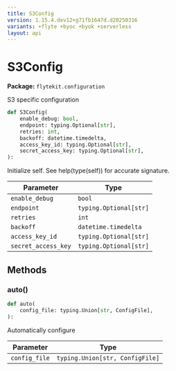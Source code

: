 ```yaml
---
title: S3Config
version: 1.15.4.dev12+g71fb1647d.d20250316
variants: +flyte +byoc +byok +serverless
layout: api
---
```


# S3Config

**Package:** `flytekit.configuration`

S3 specific configuration


```python
def S3Config(
    enable_debug: bool,
    endpoint: typing.Optional[str],
    retries: int,
    backoff: datetime.timedelta,
    access_key_id: typing.Optional[str],
    secret_access_key: typing.Optional[str],
):
```
Initialize self.  See help(type(self)) for accurate signature.


| Parameter | Type |
|-|-|
| `enable_debug` | `bool` |
| `endpoint` | `typing.Optional[str]` |
| `retries` | `int` |
| `backoff` | `datetime.timedelta` |
| `access_key_id` | `typing.Optional[str]` |
| `secret_access_key` | `typing.Optional[str]` |
## Methods

### auto()

```python
def auto(
    config_file: typing.Union[str, ConfigFile],
):
```
Automatically configure


| Parameter | Type |
|-|-|
| `config_file` | `typing.Union[str, ConfigFile]` |
